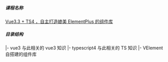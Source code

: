 ##### 课程名称

[Vue3.3 + TS4 ，自主打造媲美 ElementPlus 的组件库 ](https://www.zxit666.com/6423/)

##### 目录结构

|- vue3 与此相关的 vue3 知识
|- typescript4 与此相关的 TS 知识
|- VElement 自搭建的组件库
